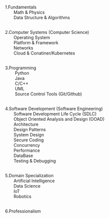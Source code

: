 1.Fundamentals <br />
  Math & Physics <br />
  Data Structure & Algorithms <br /> <br />

2.Computer Systems (Computer Science) <br />
  Operating System <br />
  Platform & Framework <br />
  Networks <br />
  Cloud & Conatiner/Kubernetes <br /> <br />

3.Programming <br />
   Python <br />
   Java <br />
   C/C++ <br />
   UML <br />
   Source Control Tools (Git/Github) <br /> <br />

4.Software Development (Software Engineering) <br />
  Software Development Life Cycle (SDLC) <br />
  Object Oriented Analysis and Design (OOAD) <br />
  Architecture <br />
  Design Patterns <br />
  System Design <br />
  Secure Coding <br />
  Concurrency <br />
  Performance <br />
  DataBase <br />
  Testing & Debugging <br /> <br />

5.Domain Specialization <br />
  Artificial Intelligence <br />
  Data Science <br />
  IoT <br />
  Robotics <br />  <br />

6.Professionalism <br /> <br />
